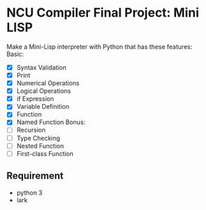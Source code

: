 # NCU Compiler Final Project: Mini LISP
Make a Mini-Lisp interpreter with Python that has these features:  
Basic:  
- [x] Syntax Validation
- [x] Print
- [x] Numerical Operations
- [x] Logical Operations
- [x] if Expression
- [x] Variable Definition
- [x] Function
- [x] Named Function
Bonus:  
- [ ] Recursion
- [ ] Type Checking
- [ ] Nested Function
- [ ] First-class Function

## Requirement
* python 3
* lark


